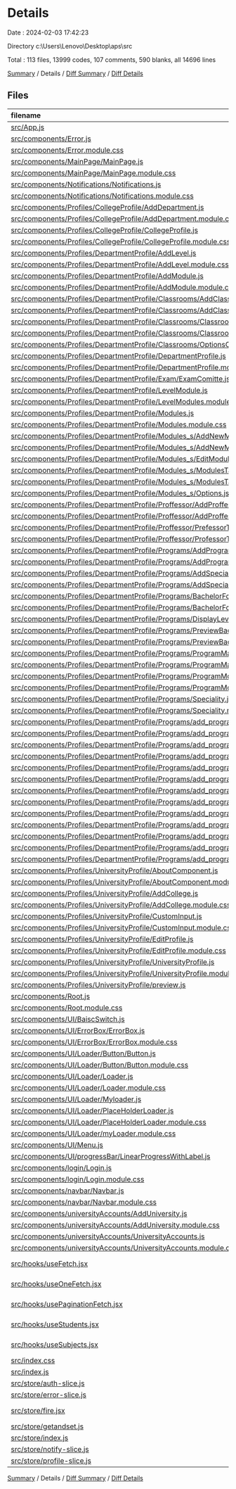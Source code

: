 # Details

Date : 2024-02-03 17:42:23

Directory c:\\Users\\Lenovo\\Desktop\\aps\\src

Total : 113 files,  13999 codes, 107 comments, 590 blanks, all 14696 lines

[Summary](results.md) / Details / [Diff Summary](diff.md) / [Diff Details](diff-details.md)

## Files
| filename | language | code | comment | blank | total |
| :--- | :--- | ---: | ---: | ---: | ---: |
| [src/App.js](/src/App.js) | JavaScript | 126 | 0 | 8 | 134 |
| [src/components/Error.js](/src/components/Error.js) | JavaScript | 15 | 0 | 2 | 17 |
| [src/components/Error.module.css](/src/components/Error.module.css) | CSS | 25 | 0 | 0 | 25 |
| [src/components/MainPage/MainPage.js](/src/components/MainPage/MainPage.js) | JavaScript | 12 | 0 | 3 | 15 |
| [src/components/MainPage/MainPage.module.css](/src/components/MainPage/MainPage.module.css) | CSS | 40 | 0 | 4 | 44 |
| [src/components/Notifications/Notifications.js](/src/components/Notifications/Notifications.js) | JavaScript | 95 | 0 | 3 | 98 |
| [src/components/Notifications/Notifications.module.css](/src/components/Notifications/Notifications.module.css) | CSS | 173 | 0 | 2 | 175 |
| [src/components/Profiles/CollegeProfile/AddDepartment.js](/src/components/Profiles/CollegeProfile/AddDepartment.js) | JavaScript | 167 | 0 | 8 | 175 |
| [src/components/Profiles/CollegeProfile/AddDepartment.module.css](/src/components/Profiles/CollegeProfile/AddDepartment.module.css) | CSS | 150 | 0 | 12 | 162 |
| [src/components/Profiles/CollegeProfile/CollegeProfile.js](/src/components/Profiles/CollegeProfile/CollegeProfile.js) | JavaScript | 257 | 0 | 2 | 259 |
| [src/components/Profiles/CollegeProfile/CollegeProfile.module.css](/src/components/Profiles/CollegeProfile/CollegeProfile.module.css) | CSS | 386 | 0 | 10 | 396 |
| [src/components/Profiles/DepartmentProfile/AddLevel.js](/src/components/Profiles/DepartmentProfile/AddLevel.js) | JavaScript | 104 | 1 | 7 | 112 |
| [src/components/Profiles/DepartmentProfile/AddLevel.module.css](/src/components/Profiles/DepartmentProfile/AddLevel.module.css) | CSS | 151 | 0 | 12 | 163 |
| [src/components/Profiles/DepartmentProfile/AddModule.js](/src/components/Profiles/DepartmentProfile/AddModule.js) | JavaScript | 174 | 1 | 6 | 181 |
| [src/components/Profiles/DepartmentProfile/AddModule.module.css](/src/components/Profiles/DepartmentProfile/AddModule.module.css) | CSS | 152 | 0 | 12 | 164 |
| [src/components/Profiles/DepartmentProfile/Classrooms/AddClass.js](/src/components/Profiles/DepartmentProfile/Classrooms/AddClass.js) | JavaScript | 180 | 1 | 12 | 193 |
| [src/components/Profiles/DepartmentProfile/Classrooms/AddClass.module.css](/src/components/Profiles/DepartmentProfile/Classrooms/AddClass.module.css) | CSS | 179 | 0 | 18 | 197 |
| [src/components/Profiles/DepartmentProfile/Classrooms/ClassroomsTable.js](/src/components/Profiles/DepartmentProfile/Classrooms/ClassroomsTable.js) | JavaScript | 158 | 15 | 11 | 184 |
| [src/components/Profiles/DepartmentProfile/Classrooms/ClassroomsTable.module.css](/src/components/Profiles/DepartmentProfile/Classrooms/ClassroomsTable.module.css) | CSS | 86 | 0 | 0 | 86 |
| [src/components/Profiles/DepartmentProfile/Classrooms/OptionsC.js](/src/components/Profiles/DepartmentProfile/Classrooms/OptionsC.js) | JavaScript | 24 | 1 | 2 | 27 |
| [src/components/Profiles/DepartmentProfile/DepartmentProfile.js](/src/components/Profiles/DepartmentProfile/DepartmentProfile.js) | JavaScript | 277 | 0 | 3 | 280 |
| [src/components/Profiles/DepartmentProfile/DepartmentProfile.module.css](/src/components/Profiles/DepartmentProfile/DepartmentProfile.module.css) | CSS | 413 | 0 | 13 | 426 |
| [src/components/Profiles/DepartmentProfile/Exam/ExamComitte.js](/src/components/Profiles/DepartmentProfile/Exam/ExamComitte.js) | JavaScript | 67 | 0 | 0 | 67 |
| [src/components/Profiles/DepartmentProfile/LevelModule.js](/src/components/Profiles/DepartmentProfile/LevelModule.js) | JavaScript | 156 | 0 | 2 | 158 |
| [src/components/Profiles/DepartmentProfile/LevelModules.module.css](/src/components/Profiles/DepartmentProfile/LevelModules.module.css) | CSS | 132 | 0 | 0 | 132 |
| [src/components/Profiles/DepartmentProfile/Modules.js](/src/components/Profiles/DepartmentProfile/Modules.js) | JavaScript | 41 | 0 | 5 | 46 |
| [src/components/Profiles/DepartmentProfile/Modules.module.css](/src/components/Profiles/DepartmentProfile/Modules.module.css) | CSS | 49 | 0 | 1 | 50 |
| [src/components/Profiles/DepartmentProfile/Modules_s/AddNewModule.js](/src/components/Profiles/DepartmentProfile/Modules_s/AddNewModule.js) | JavaScript | 359 | 1 | 12 | 372 |
| [src/components/Profiles/DepartmentProfile/Modules_s/AddNewModule.module.css](/src/components/Profiles/DepartmentProfile/Modules_s/AddNewModule.module.css) | CSS | 262 | 0 | 13 | 275 |
| [src/components/Profiles/DepartmentProfile/Modules_s/EditModule.js](/src/components/Profiles/DepartmentProfile/Modules_s/EditModule.js) | JavaScript | 387 | 31 | 21 | 439 |
| [src/components/Profiles/DepartmentProfile/Modules_s/ModulesTable.js](/src/components/Profiles/DepartmentProfile/Modules_s/ModulesTable.js) | JavaScript | 130 | 0 | 10 | 140 |
| [src/components/Profiles/DepartmentProfile/Modules_s/ModulesTable.module.css](/src/components/Profiles/DepartmentProfile/Modules_s/ModulesTable.module.css) | CSS | 42 | 0 | 0 | 42 |
| [src/components/Profiles/DepartmentProfile/Modules_s/Options.js](/src/components/Profiles/DepartmentProfile/Modules_s/Options.js) | JavaScript | 18 | 1 | 0 | 19 |
| [src/components/Profiles/DepartmentProfile/Proffessor/AddProffessor.js](/src/components/Profiles/DepartmentProfile/Proffessor/AddProffessor.js) | JavaScript | 329 | 1 | 25 | 355 |
| [src/components/Profiles/DepartmentProfile/Proffessor/AddProffessor.module.css](/src/components/Profiles/DepartmentProfile/Proffessor/AddProffessor.module.css) | CSS | 262 | 0 | 14 | 276 |
| [src/components/Profiles/DepartmentProfile/Proffessor/PrefessorTable.js](/src/components/Profiles/DepartmentProfile/Proffessor/PrefessorTable.js) | JavaScript | 155 | 1 | 14 | 170 |
| [src/components/Profiles/DepartmentProfile/Proffessor/ProfessorTable.module.css](/src/components/Profiles/DepartmentProfile/Proffessor/ProfessorTable.module.css) | CSS | 42 | 0 | 0 | 42 |
| [src/components/Profiles/DepartmentProfile/Programs/AddProgram.js](/src/components/Profiles/DepartmentProfile/Programs/AddProgram.js) | JavaScript | 355 | 1 | 10 | 366 |
| [src/components/Profiles/DepartmentProfile/Programs/AddProgram.module.css](/src/components/Profiles/DepartmentProfile/Programs/AddProgram.module.css) | CSS | 262 | 0 | 13 | 275 |
| [src/components/Profiles/DepartmentProfile/Programs/AddSpeciality.js](/src/components/Profiles/DepartmentProfile/Programs/AddSpeciality.js) | JavaScript | 193 | 1 | 12 | 206 |
| [src/components/Profiles/DepartmentProfile/Programs/AddSpeciality.module.css](/src/components/Profiles/DepartmentProfile/Programs/AddSpeciality.module.css) | CSS | 111 | 0 | 4 | 115 |
| [src/components/Profiles/DepartmentProfile/Programs/BachelorFour.js](/src/components/Profiles/DepartmentProfile/Programs/BachelorFour.js) | JavaScript | 78 | 13 | 6 | 97 |
| [src/components/Profiles/DepartmentProfile/Programs/BachelorFour.module.css](/src/components/Profiles/DepartmentProfile/Programs/BachelorFour.module.css) | CSS | 128 | 0 | 2 | 130 |
| [src/components/Profiles/DepartmentProfile/Programs/DisplayLevels.js](/src/components/Profiles/DepartmentProfile/Programs/DisplayLevels.js) | JavaScript | 35 | 0 | 0 | 35 |
| [src/components/Profiles/DepartmentProfile/Programs/PreviewBachelor.js](/src/components/Profiles/DepartmentProfile/Programs/PreviewBachelor.js) | JavaScript | 79 | 0 | 1 | 80 |
| [src/components/Profiles/DepartmentProfile/Programs/PreviewBachelor.module.css](/src/components/Profiles/DepartmentProfile/Programs/PreviewBachelor.module.css) | CSS | 109 | 0 | 3 | 112 |
| [src/components/Profiles/DepartmentProfile/Programs/ProgramManage.js](/src/components/Profiles/DepartmentProfile/Programs/ProgramManage.js) | JavaScript | 53 | 0 | 3 | 56 |
| [src/components/Profiles/DepartmentProfile/Programs/ProgramManage.module.css](/src/components/Profiles/DepartmentProfile/Programs/ProgramManage.module.css) | CSS | 106 | 0 | 9 | 115 |
| [src/components/Profiles/DepartmentProfile/Programs/ProgramModules/ProgramModulesTable.js](/src/components/Profiles/DepartmentProfile/Programs/ProgramModules/ProgramModulesTable.js) | JavaScript | 130 | 0 | 10 | 140 |
| [src/components/Profiles/DepartmentProfile/Programs/ProgramModules/ProgramModulesTable.module.css](/src/components/Profiles/DepartmentProfile/Programs/ProgramModules/ProgramModulesTable.module.css) | CSS | 42 | 0 | 0 | 42 |
| [src/components/Profiles/DepartmentProfile/Programs/Speciality.js](/src/components/Profiles/DepartmentProfile/Programs/Speciality.js) | JavaScript | 121 | 1 | 5 | 127 |
| [src/components/Profiles/DepartmentProfile/Programs/Speciality.module.css](/src/components/Profiles/DepartmentProfile/Programs/Speciality.module.css) | CSS | 53 | 0 | 2 | 55 |
| [src/components/Profiles/DepartmentProfile/Programs/add_program_module/AddBook.js](/src/components/Profiles/DepartmentProfile/Programs/add_program_module/AddBook.js) | JavaScript | 95 | 7 | 3 | 105 |
| [src/components/Profiles/DepartmentProfile/Programs/add_program_module/AddProgramModule.js](/src/components/Profiles/DepartmentProfile/Programs/add_program_module/AddProgramModule.js) | JavaScript | 217 | 1 | 3 | 221 |
| [src/components/Profiles/DepartmentProfile/Programs/add_program_module/AddProgramModule.module.css](/src/components/Profiles/DepartmentProfile/Programs/add_program_module/AddProgramModule.module.css) | CSS | 183 | 0 | 9 | 192 |
| [src/components/Profiles/DepartmentProfile/Programs/add_program_module/AddUnstructHours.js](/src/components/Profiles/DepartmentProfile/Programs/add_program_module/AddUnstructHours.js) | JavaScript | 68 | 0 | 4 | 72 |
| [src/components/Profiles/DepartmentProfile/Programs/add_program_module/ModuleAssesment.js](/src/components/Profiles/DepartmentProfile/Programs/add_program_module/ModuleAssesment.js) | JavaScript | 202 | 1 | 5 | 208 |
| [src/components/Profiles/DepartmentProfile/Programs/add_program_module/ModuleInfo.js](/src/components/Profiles/DepartmentProfile/Programs/add_program_module/ModuleInfo.js) | JavaScript | 352 | 2 | 5 | 359 |
| [src/components/Profiles/DepartmentProfile/Programs/add_program_module/ModuleInfo.module.css](/src/components/Profiles/DepartmentProfile/Programs/add_program_module/ModuleInfo.module.css) | CSS | 202 | 0 | 17 | 219 |
| [src/components/Profiles/DepartmentProfile/Programs/add_program_module/ModuleLab.js](/src/components/Profiles/DepartmentProfile/Programs/add_program_module/ModuleLab.js) | JavaScript | 62 | 0 | 5 | 67 |
| [src/components/Profiles/DepartmentProfile/Programs/add_program_module/ModuleSources.js](/src/components/Profiles/DepartmentProfile/Programs/add_program_module/ModuleSources.js) | JavaScript | 68 | 0 | 3 | 71 |
| [src/components/Profiles/DepartmentProfile/Programs/add_program_module/ModuleSrtructuredHours.js](/src/components/Profiles/DepartmentProfile/Programs/add_program_module/ModuleSrtructuredHours.js) | JavaScript | 174 | 2 | 6 | 182 |
| [src/components/Profiles/DepartmentProfile/Programs/add_program_module/ModuleStructuredHours.module.css](/src/components/Profiles/DepartmentProfile/Programs/add_program_module/ModuleStructuredHours.module.css) | CSS | 110 | 0 | 3 | 113 |
| [src/components/Profiles/DepartmentProfile/Programs/add_program_module/ModuleTheory.js](/src/components/Profiles/DepartmentProfile/Programs/add_program_module/ModuleTheory.js) | JavaScript | 65 | 0 | 4 | 69 |
| [src/components/Profiles/DepartmentProfile/Programs/add_program_module/ModuleUnstructHours.js](/src/components/Profiles/DepartmentProfile/Programs/add_program_module/ModuleUnstructHours.js) | JavaScript | 166 | 2 | 5 | 173 |
| [src/components/Profiles/UniversityProfile/AboutComponent.js](/src/components/Profiles/UniversityProfile/AboutComponent.js) | JavaScript | 39 | 0 | 0 | 39 |
| [src/components/Profiles/UniversityProfile/AboutComponent.module.css](/src/components/Profiles/UniversityProfile/AboutComponent.module.css) | CSS | 58 | 0 | 1 | 59 |
| [src/components/Profiles/UniversityProfile/AddCollege.js](/src/components/Profiles/UniversityProfile/AddCollege.js) | JavaScript | 171 | 0 | 9 | 180 |
| [src/components/Profiles/UniversityProfile/AddCollege.module.css](/src/components/Profiles/UniversityProfile/AddCollege.module.css) | CSS | 150 | 0 | 12 | 162 |
| [src/components/Profiles/UniversityProfile/CustomInput.js](/src/components/Profiles/UniversityProfile/CustomInput.js) | JavaScript | 58 | 0 | 0 | 58 |
| [src/components/Profiles/UniversityProfile/CustomInput.module.css](/src/components/Profiles/UniversityProfile/CustomInput.module.css) | CSS | 73 | 0 | 2 | 75 |
| [src/components/Profiles/UniversityProfile/EditProfile.js](/src/components/Profiles/UniversityProfile/EditProfile.js) | JavaScript | 278 | 1 | 3 | 282 |
| [src/components/Profiles/UniversityProfile/EditProfile.module.css](/src/components/Profiles/UniversityProfile/EditProfile.module.css) | CSS | 73 | 0 | 3 | 76 |
| [src/components/Profiles/UniversityProfile/UniversityProfile.js](/src/components/Profiles/UniversityProfile/UniversityProfile.js) | JavaScript | 257 | 0 | 2 | 259 |
| [src/components/Profiles/UniversityProfile/UniversityProfile.module.css](/src/components/Profiles/UniversityProfile/UniversityProfile.module.css) | CSS | 384 | 0 | 9 | 393 |
| [src/components/Profiles/UniversityProfile/preview.js](/src/components/Profiles/UniversityProfile/preview.js) | JavaScript | 102 | 0 | 6 | 108 |
| [src/components/Root.js](/src/components/Root.js) | JavaScript | 27 | 0 | 1 | 28 |
| [src/components/Root.module.css](/src/components/Root.module.css) | CSS | 45 | 0 | 0 | 45 |
| [src/components/UI/BaiscSwitch.js](/src/components/UI/BaiscSwitch.js) | JavaScript | 45 | 0 | 2 | 47 |
| [src/components/UI/ErrorBox/ErrorBox.js](/src/components/UI/ErrorBox/ErrorBox.js) | JavaScript | 27 | 0 | 0 | 27 |
| [src/components/UI/ErrorBox/ErrorBox.module.css](/src/components/UI/ErrorBox/ErrorBox.module.css) | CSS | 43 | 0 | 8 | 51 |
| [src/components/UI/Loader/Button/Button.js](/src/components/UI/Loader/Button/Button.js) | JavaScript | 10 | 0 | 0 | 10 |
| [src/components/UI/Loader/Button/Button.module.css](/src/components/UI/Loader/Button/Button.module.css) | CSS | 13 | 0 | 0 | 13 |
| [src/components/UI/Loader/Loader.js](/src/components/UI/Loader/Loader.js) | JavaScript | 13 | 0 | 2 | 15 |
| [src/components/UI/Loader/Loader.module.css](/src/components/UI/Loader/Loader.module.css) | CSS | 40 | 0 | 2 | 42 |
| [src/components/UI/Loader/Myloader.js](/src/components/UI/Loader/Myloader.js) | JavaScript | 13 | 0 | 2 | 15 |
| [src/components/UI/Loader/PlaceHolderLoader.js](/src/components/UI/Loader/PlaceHolderLoader.js) | JavaScript | 15 | 0 | 0 | 15 |
| [src/components/UI/Loader/PlaceHolderLoader.module.css](/src/components/UI/Loader/PlaceHolderLoader.module.css) | CSS | 60 | 0 | 1 | 61 |
| [src/components/UI/Loader/myLoader.module.css](/src/components/UI/Loader/myLoader.module.css) | CSS | 39 | 0 | 3 | 42 |
| [src/components/UI/Menu.js](/src/components/UI/Menu.js) | JavaScript | 45 | 0 | 2 | 47 |
| [src/components/UI/progressBar/LinearProgressWithLabel.js](/src/components/UI/progressBar/LinearProgressWithLabel.js) | JavaScript | 33 | 4 | 5 | 42 |
| [src/components/login/Login.js](/src/components/login/Login.js) | JavaScript | 179 | 0 | 14 | 193 |
| [src/components/login/Login.module.css](/src/components/login/Login.module.css) | CSS | 197 | 0 | 9 | 206 |
| [src/components/navbar/Navbar.js](/src/components/navbar/Navbar.js) | JavaScript | 243 | 2 | 7 | 252 |
| [src/components/navbar/Navbar.module.css](/src/components/navbar/Navbar.module.css) | CSS | 207 | 8 | 7 | 222 |
| [src/components/universityAccounts/AddUniversity.js](/src/components/universityAccounts/AddUniversity.js) | JavaScript | 163 | 1 | 8 | 172 |
| [src/components/universityAccounts/AddUniversity.module.css](/src/components/universityAccounts/AddUniversity.module.css) | CSS | 150 | 0 | 12 | 162 |
| [src/components/universityAccounts/UniversityAccounts.js](/src/components/universityAccounts/UniversityAccounts.js) | JavaScript | 180 | 0 | 6 | 186 |
| [src/components/universityAccounts/UniversityAccounts.module.css](/src/components/universityAccounts/UniversityAccounts.module.css) | CSS | 171 | 0 | 2 | 173 |
| [src/hooks/useFetch.jsx](/src/hooks/useFetch.jsx) | JavaScript JSX | 28 | 0 | 1 | 29 |
| [src/hooks/useOneFetch.jsx](/src/hooks/useOneFetch.jsx) | JavaScript JSX | 25 | 0 | 0 | 25 |
| [src/hooks/usePaginationFetch.jsx](/src/hooks/usePaginationFetch.jsx) | JavaScript JSX | 50 | 1 | 4 | 55 |
| [src/hooks/useStudents.jsx](/src/hooks/useStudents.jsx) | JavaScript JSX | 24 | 0 | 1 | 25 |
| [src/hooks/useSubjects.jsx](/src/hooks/useSubjects.jsx) | JavaScript JSX | 39 | 4 | 6 | 49 |
| [src/index.css](/src/index.css) | CSS | 21 | 0 | 1 | 22 |
| [src/index.js](/src/index.js) | JavaScript | 8 | 0 | 2 | 10 |
| [src/store/auth-slice.js](/src/store/auth-slice.js) | JavaScript | 164 | 0 | 1 | 165 |
| [src/store/error-slice.js](/src/store/error-slice.js) | JavaScript | 24 | 0 | 0 | 24 |
| [src/store/fire.jsx](/src/store/fire.jsx) | JavaScript JSX | 168 | 1 | 5 | 174 |
| [src/store/getandset.js](/src/store/getandset.js) | JavaScript | 185 | 0 | 9 | 194 |
| [src/store/index.js](/src/store/index.js) | JavaScript | 9 | 0 | 0 | 9 |
| [src/store/notify-slice.js](/src/store/notify-slice.js) | JavaScript | 16 | 0 | 0 | 16 |
| [src/store/profile-slice.js](/src/store/profile-slice.js) | JavaScript | 43 | 0 | 1 | 44 |

[Summary](results.md) / Details / [Diff Summary](diff.md) / [Diff Details](diff-details.md)